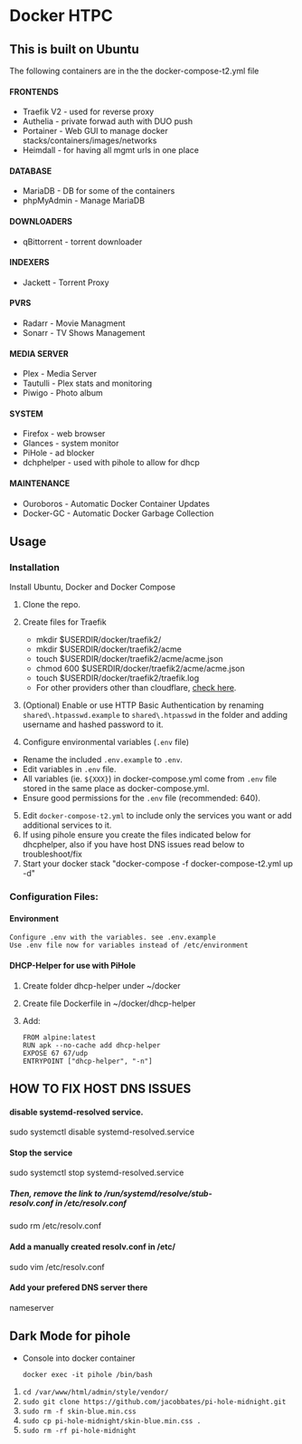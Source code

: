 # **Docker HTPC**

## This is built on Ubuntu
The following containers are in the the docker-compose-t2.yml file

#### FRONTENDS

* Traefik V2 - used for reverse proxy
* Authelia - private forwad auth with DUO push
* Portainer - Web GUI to manage docker stacks/containers/images/networks
* Heimdall - for having all mgmt urls in one place

#### DATABASE

* MariaDB - DB for some of the containers
* phpMyAdmin - Manage MariaDB

#### DOWNLOADERS

* qBittorrent - torrent downloader

#### INDEXERS
* Jackett - Torrent Proxy

#### PVRS
* Radarr - Movie Managment
* Sonarr - TV Shows Management

#### MEDIA SERVER
* Plex - Media Server
* Tautulli - Plex stats and monitoring
* Piwigo - Photo album

#### SYSTEM

* Firefox - web browser
* Glances - system monitor
* PiHole - ad blocker
* dchphelper - used with pihole to allow for dhcp

#### MAINTENANCE

* Ouroboros - Automatic Docker Container Updates
* Docker-GC - Automatic Docker Garbage Collection

## Usage

### Installation
Install Ubuntu, Docker and Docker Compose

1. Clone the repo.
2. Create files for Traefik
    * mkdir $USERDIR/docker/traefik2/
    * mkdir $USERDIR/docker/traefik2/acme
    * touch $USERDIR/docker/traefik2/acme/acme.json
    * chmod 600 $USERDIR/docker/traefik2/acme/acme.json
    * touch $USERDIR/docker/traefik2/traefik.log 
    * For other providers other than cloudflare, [check here](https://docs.traefik.io/v2.0/https/acme/#providers).
    
3. (Optional) Enable or use HTTP Basic Authentication by renaming `shared\.htpasswd.example` to `shared\.htpasswd` in the folder and adding username and hashed password to it. 
4. Configure environmental variables (`.env` file)
  * Rename the included `.env.example` to `.env`.
  * Edit variables in `.env` file. 
  * All variables (ie. `${XXX}`) in docker-compose.yml come from `.env` file stored in the same place as docker-compose.yml. 
  * Ensure good permissions for the `.env` file (recommended: 640).
5. Edit `docker-compose-t2.yml` to include only the services you want or add additional services to it. 
6. If using pihole ensure you create the files indicated below for dhcphelper, also if you have host DNS issues read below to troubleshoot/fix
7. Start your docker stack "docker-compose -f docker-compose-t2.yml up -d" 

### Configuration Files:
#### Environment

    Configure .env with the variables. see .env.example
    Use .env file now for variables instead of /etc/environment

#### DHCP-Helper for use with PiHole

1. Create folder dhcp-helper under ~/docker
2. Create file Dockerfile in ~/docker/dhcp-helper
3. Add:

    `FROM alpine:latest`  
    `RUN apk --no-cache add dhcp-helper`  
    `EXPOSE 67 67/udp`  
    `ENTRYPOINT ["dhcp-helper", "-n"]`  


## HOW TO FIX HOST DNS ISSUES

#### disable systemd-resolved service.
sudo systemctl disable systemd-resolved.service

#### Stop the service
sudo systemctl stop systemd-resolved.service

##### Then, remove the link to /run/systemd/resolve/stub-resolv.conf in /etc/resolv.conf
sudo rm /etc/resolv.conf

#### Add a manually created resolv.conf in /etc/
sudo vim /etc/resolv.conf

#### Add your prefered DNS server there
nameserver <IP OF HOST>
   
## Dark Mode for pihole

* Console into docker container
   
   `docker exec -it pihole /bin/bash`

1. `cd /var/www/html/admin/style/vendor/`
2. `sudo git clone https://github.com/jacobbates/pi-hole-midnight.git`
3. `sudo rm -f skin-blue.min.css`
4. `sudo cp pi-hole-midnight/skin-blue.min.css .`
5. `sudo rm -rf pi-hole-midnight`

